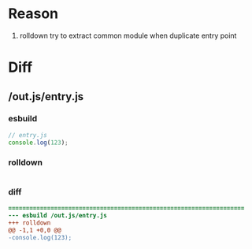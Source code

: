 # Reason
1. rolldown try to extract common module when duplicate entry point
# Diff
## /out.js/entry.js
### esbuild
```js
// entry.js
console.log(123);
```
### rolldown
```js

```
### diff
```diff
===================================================================
--- esbuild	/out.js/entry.js
+++ rolldown	
@@ -1,1 +0,0 @@
-console.log(123);

```